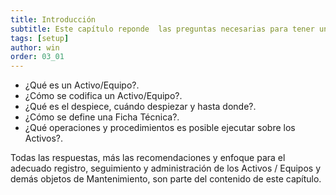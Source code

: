 ```yaml
---
title: Introducción
subtitle: Este capítulo reponde  las preguntas necesarias para tener una comprensión clara de qué son los Activos / Equipos, Objetos de Mantenimiento en  AM 4G, su motivo y funcionalidad.
tags: [setup]
author: win
order: 03_01
---
```

- ¿Qué es un Activo/Equipo?.
- ¿Cómo se codifica un Activo/Equipo?.
- ¿Qué es el  despiece, cuándo despiezar y hasta donde?.
- ¿Cómo se define una Ficha Técnica?.
- ¿Qué operaciones y procedimientos es posible ejecutar sobre los Activos?.

Todas las  respuestas, más las recomendaciones y enfoque para el  adecuado registro,  seguimiento y administración de los Activos / Equipos y demás objetos de  Mantenimiento, son parte del contenido de este capítulo.
